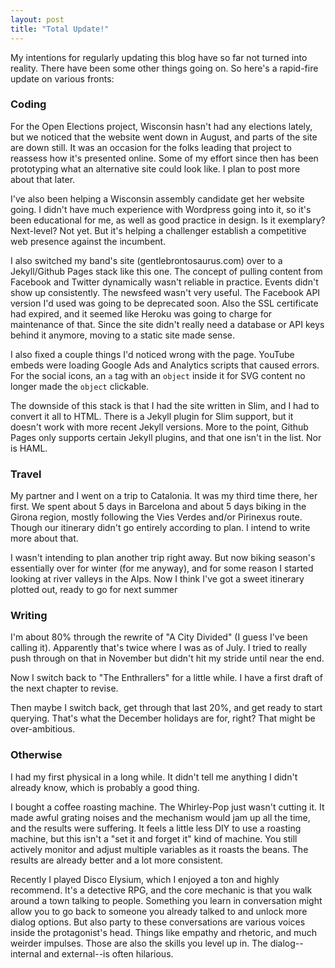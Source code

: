 ```yaml
---
layout: post
title: "Total Update!"
---
```

My intentions for regularly updating this blog have so far not turned into reality. There have been some other things going on. So here's a rapid-fire update on various fronts:

### Coding

For the Open Elections project, Wisconsin hasn't had any elections lately, but we noticed that the website went down in August, and parts of the site are down still. It was an occasion for the folks leading that project to reassess how it's presented online. Some of my effort since then has been prototyping what an alternative site could look like. I plan to post more about that later.

I've also been helping a Wisconsin assembly candidate get her website going. I didn't have much experience with Wordpress going into it, so it's been educational for me, as well as good practice in design. Is it exemplary? Next-level? Not yet. But it's helping a challenger establish a competitive web presence against the incumbent.

I also switched my band's site (gentlebrontosaurus.com) over to a Jekyll/Github Pages stack like this one. The concept of pulling content from Facebook and Twitter dynamically wasn't reliable in practice. Events didn't show up consistently. The newsfeed wasn't very useful. The Facebook API version I'd used was going to be deprecated soon. Also the SSL certificate had expired, and it seemed like Heroku was going to charge for maintenance of that. Since the site didn't really need a database or API keys behind it anymore, moving to a static site made sense. 

I also fixed a couple things I'd noticed wrong with the page. YouTube embeds were loading Google Ads and Analytics scripts that caused errors. For the social icons, an `a` tag with an `object` inside it for SVG content no longer made the `object` clickable. 

The downside of this stack is that I had the site written in Slim, and I had to convert it all to HTML. There is a Jekyll plugin for Slim support, but it doesn't work with more recent Jekyll versions. More to the point, Github Pages only supports certain Jekyll plugins, and that one isn't in the list. Nor is HAML.

### Travel

My partner and I went on a trip to Catalonia. It was my third time there, her first. We spent about 5 days in Barcelona and about 5 days biking in the Girona region, mostly following the Vies Verdes and/or Pirinexus route. Though our itinerary didn't go entirely according to plan. I intend to write more about that.

I wasn't intending to plan another trip right away. But now biking season's essentially over for winter (for me anyway), and for some reason I started looking at river valleys in the Alps. Now I think I've got a sweet itinerary plotted out, ready to go for next summer

### Writing

I'm about 80% through the rewrite of "A City Divided" (I guess I've been calling it). Apparently that's twice where I was as of July. I tried to really push through on that in November but didn't hit my stride until near the end.

Now I switch back to "The Enthrallers" for a little while. I have a first draft of the next chapter to revise. 

Then maybe I switch back, get through that last 20%, and get ready to start querying. That's what the December holidays are for, right? That might be over-ambitious.

### Otherwise

I had my first physical in a long while. It didn't tell me anything I didn't already know, which is probably a good thing.

I bought a coffee roasting machine. The Whirley-Pop just wasn't cutting it. It made awful grating noises and the mechanism would jam up all the time, and the results were suffering. It feels a little less DIY to use a roasting machine, but this isn't a "set it and forget it" kind of machine. You still actively monitor and adjust multiple variables as it roasts the beans. The results are already better and a lot more consistent.

Recently I played Disco Elysium, which I enjoyed a ton and highly recommend. It's a detective RPG, and the core mechanic is that you walk around a town talking to people. Something you learn in conversation might allow you to go back to someone you already talked to and unlock more dialog options. But also party to these conversations are various voices inside the protagonist's head. Things like empathy and rhetoric, and much weirder impulses. Those are also the skills you level up in. The dialog--internal and external--is often hilarious.
